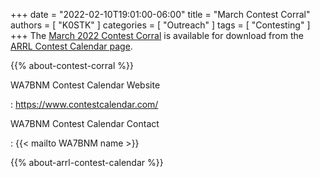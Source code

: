 +++
date = "2022-02-10T19:01:00-06:00"
title = "March Contest Corral"
authors = [ "K0STK" ]
categories = [ "Outreach" ]
tags = [ "Contesting" ]
+++
The
[March 2022 Contest Corral](http://www.arrl.org/files/file/Contest%20Corral/2022/March%202022%20Corral.pdf)
is available for download from the
[ARRL Contest Calendar page](http://www.arrl.org/contest-calendar).

<!--more-->

{{% about-contest-corral %}}

WA7BNM Contest Calendar Website

: https://www.contestcalendar.com/

WA7BNM Contest Calendar Contact

: {{< mailto WA7BNM name >}}

{{% about-arrl-contest-calendar %}}
